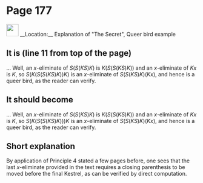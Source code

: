 # Page 177

<img src="../../pictures/correction_yellow.svg" style="width: 32px; height: 32px;"/>
__Location:__ Explanation of "The Secret", Queer bird example

## It is (line 11 from top of the page)

... Well, an $x$-eliminate of $S(S(KS)K)$ is $K(S(S(KS)K))$
and an $x$-eliminate of $Kx$ is $K$, so
$S(K(S(S(KS)K))K)$
is an $x$-eliminate of $S(S(KS)K)(Kx)$,
and hence is a queer bird, as the reader can verify.

## It should become

... Well, an $x$-eliminate of $S(S(KS)K)$ is $K(S(S(KS)K))$
and an $x$-eliminate of $Kx$ is $K$, so
$S(K(S(S(KS)K)))K$
is an $x$-eliminate of $S(S(KS)K)(Kx)$,
and hence is a queer bird, as the reader can verify.

## Short explanation

By application of Principle 4 stated a few pages before, one sees that
the last $x$-eliminate provided in the text requires a closing parenthesis
to be moved before the final Kestrel, as can be verified
by direct computation.